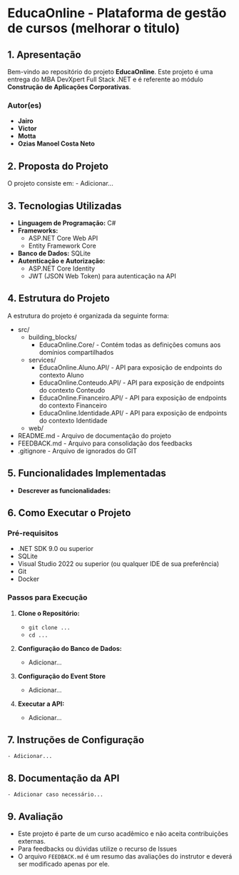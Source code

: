 # **EducaOnline - Plataforma de gestão de cursos (melhorar o titulo)**

## **1. Apresentação**

Bem-vindo ao repositório do projeto **EducaOnline**. Este projeto é uma entrega do MBA DevXpert Full Stack .NET e é referente ao módulo **Construção de Aplicações Corporativas**.


### **Autor(es)**
- **Jairo**
- **Victor**
- **Motta**
- **Ozias Manoel Costa Neto**
 
## **2. Proposta do Projeto**

O projeto consiste em:
	- Adicionar...
	
## **3. Tecnologias Utilizadas**

- **Linguagem de Programação:** C#
- **Frameworks:**  
  - ASP.NET Core Web API
  - Entity Framework Core
- **Banco de Dados:** SQLite
- **Autenticação e Autorização:**
  - ASP.NET Core Identity
  - JWT (JSON Web Token) para autenticação na API

## **4. Estrutura do Projeto**

A estrutura do projeto é organizada da seguinte forma:

- src/
  - building_blocks/
	- EducaOnline.Core/ - Contém todas as definições comuns aos domínios compartilhados
  - services/
	- EducaOnline.Aluno.API/ - API para exposição de endpoints do contexto Aluno
	- EducaOnline.Conteudo.API/ - API para exposição de endpoints do contexto Conteudo
	- EducaOnline.Financeiro.API/ - API para exposição de endpoints do contexto Financeiro
	- EducaOnline.Identidade.API/ - API para exposição de endpoints do contexto Identidade
  - web/  
- README.md - Arquivo de documentação do projeto
- FEEDBACK.md - Arquivo para consolidação dos feedbacks
- .gitignore - Arquivo de ignorados do GIT

## **5. Funcionalidades Implementadas**

- **Descrever as funcionalidades:**

## **6. Como Executar o Projeto**

### **Pré-requisitos**

- .NET SDK 9.0 ou superior
- SQLite
- Visual Studio 2022 ou superior (ou qualquer IDE de sua preferência)
- Git
- Docker

### **Passos para Execução**

1. **Clone o Repositório:**
   - `git clone ...`
   - `cd ...`

2. **Configuração do Banco de Dados:**
   - Adicionar...
   
3. **Configuração do Event Store**
	- Adicionar...
   
4. **Executar a API:**
   - Adicionar...

## **7. Instruções de Configuração**
	
	- Adicionar...

## **8. Documentação da API**

	- Adicionar caso necessário...

## **9. Avaliação**

- Este projeto é parte de um curso acadêmico e não aceita contribuições externas. 
- Para feedbacks ou dúvidas utilize o recurso de Issues
- O arquivo `FEEDBACK.md` é um resumo das avaliações do instrutor e deverá ser modificado apenas por ele.
